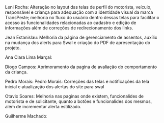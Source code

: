 Leni Rocha: Alteração no layout das telas de perfil do motorista, veículo, responsável e criança para adequação com a identidade visual da marca TransPeste; melhoria no fluxo do usuário dentro dessas telas para facilitar o acesso às funcionalidades relacionadas ao cadastro e edição de informações além de correções de redirecionamento dos links.

Jean Estanislau: Melhoria da página de gerenciamento de assentos, auxílio na mudança dos alerts para Swal e criação do PDF de apresentação do projeto. 

Ana Clara Lima Marçal:  

Diogo Campos: Aprimoramento da pagina de avaliação do comportamento da criança.

Pedro Morais: Pedro Morais:  Correções das telas e notificações da tela inicial e atualização dos alertas do site para swal

Otavio Soares:  Melhoria nas paginas onde existem, funcionalides de motorista e de solicitante, quanto a botões e funcionalides dos mesmos, além de incrementar alerta estilizado.

Guilherme Machado: 
